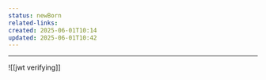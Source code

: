 ```yaml
---
status: newBorn
related-links: 
created: 2025-06-01T10:14
updated: 2025-06-01T10:42
---
```

---


![[jwt verifying]]
